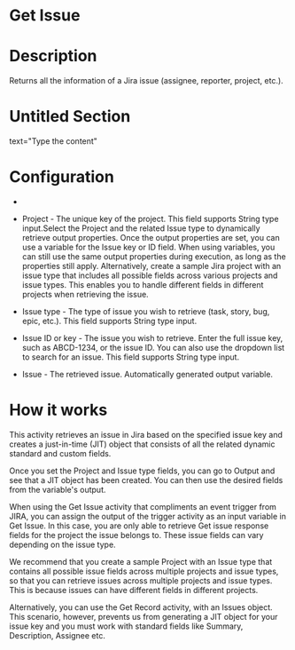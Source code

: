 ﻿# Get Issue

# Description

Returns all the information of a Jira issue (assignee, reporter, project, etc.).

# Untitled Section

text="Type the content"

# Configuration

* 
* Project - The unique key of the project. This field supports String type input.Select the Project and the related Issue type to dynamically retrieve output properties. Once the output properties are set, you can use a variable for the Issue key or ID field. When using variables, you can still use the same output properties during execution, as long as the properties still apply. Alternatively, create a sample Jira project with an issue type that includes all possible fields across various projects and issue types. This enables you to handle different fields in different projects when retrieving the issue.
* Issue type - The type of issue you wish to retrieve (task, story, bug, epic, etc.). This field supports String type input.
* Issue ID or key - The issue you wish to retrieve. Enter the full issue key, such as ABCD-1234, or the issue ID. You can also use the dropdown list to search for an issue. This field supports String type input.









* Issue - The retrieved issue. Automatically generated output variable.

# How it works

This activity retrieves an issue in Jira based on the specified issue key and creates a just-in-time (JIT) object that consists of all the related dynamic standard and custom fields.

Once you set the Project and Issue type fields, you can go to Output and see
                that a JIT object has been created. You can then use the desired fields from the
                variable's output.

When using the Get Issue activity that compliments an event trigger from JIRA, you can assign the output of the trigger activity as an input variable in Get Issue. In this case, you are only able to retrieve Get issue response fields for the project the issue belongs to. These issue fields can vary depending on the issue type.

We recommend that you create a sample Project with an Issue type that contains all
                possible issue fields across multiple projects and issue types, so that you can
                retrieve issues across multiple projects and issue types. This is because issues can
                have different fields in different projects.

Alternatively, you can use the Get Record activity, with an Issues object. This scenario, however, prevents us from generating a JIT object for your issue key and you must work with standard fields like Summary, Description, Assignee etc.
